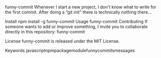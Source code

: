 funny-commit
Whenever I start a new project, I don't know what to write for the first commit. After doing a “git init” there is technically nothing there...

Install
npm install -g funny-commit
Usage
funny-commit
Contributing
If someone wants to add or improve something, I invite you to collaborate directly in this repository: funny-commit

License
funny-commit is released under the MIT License.

Keywords
javascriptnpmpackagemodulefunnycommitsmessages